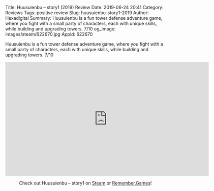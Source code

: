 Title: Huusuienbu – story1 (2019) Review
Date: 2019-06-24 20:41
Category: Reviews
Tags: positive review
Slug: huusuienbu-story1-2019
Author: Hexadigital
Summary: Huusuienbu is a fun tower defense adventure game, where you fight with a small party of characters, each with unique skills, while building and upgrading towers. 7/10
og_image: images/steam/622670.jpg
Appid: 622670

Huusuienbu is a fun tower defense adventure game, where you fight with a small party of characters, each with unique skills, while building and upgrading towers. 7/10

<center><iframe src="https://www.youtube.com/embed/FDK7JH8hNcM?feature=oembed" allow="accelerometer; autoplay; encrypted-media; gyroscope; picture-in-picture" width="640" height="360" frameborder="0"></iframe>

Check out Huusuienbu – story1 on [Steam](https://store.steampowered.com/app/622670/?curator_clanid=34633900) or [Remember.Games](https://remember.games/game/2561/)!</center>
